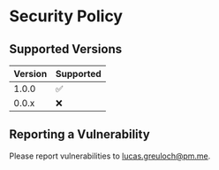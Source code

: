 # Security Policy

## Supported Versions

| Version | Supported          |
| ------- | ------------------ |
| 1.0.0   | :white_check_mark: |
| 0.0.x   | :x:                |

## Reporting a Vulnerability

Please report vulnerabilities to lucas.greuloch@pm.me.
